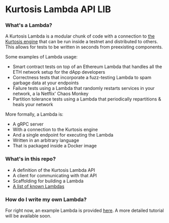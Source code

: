 Kurtosis Lambda API LIB 
=======================

### What's a Lambda?
A Kurtosis Lambda is a modular chunk of code with a connection to [the Kurtosis engine](https://docs.kurtosistech.com/) that can be run inside a testnet and distributed to others. This allows for tests to be written in seconds from preexisting components.

Some examples of Lambda usage:

- Smart contract tests on top of an Ethereum Lambda that handles all the ETH network setup for the dApp developers
- Correctness tests that incorporate a fuzz-testing Lambda to spam garbage data at your endpoints
- Failure tests using a Lambda that randomly restarts services in your network, a la Netflix' Chaos Monkey
- Partition tolerance tests using a Lambda that periodically repartitions & heals your network

More formally, a Lambda is:

- A gRPC server
- With a connection to the Kurtosis engine
- And a single endpoint for executing the Lambda
- Written in an arbitrary language
- That is packaged inside a Docker image

### What's in this repo?

- A definition of the Kurtosis Lambda API
- A client for communicating with that API
- Scaffolding for building a Lambda
- [A list of known Lambdas](./docs/lambda-registry.md)

### How do I write my own Lambda?
For right now, an example Lambda is provided [here](https://github.com/kurtosis-tech/datastore-army-lambda). A more detailed tutorial will be available soon.
